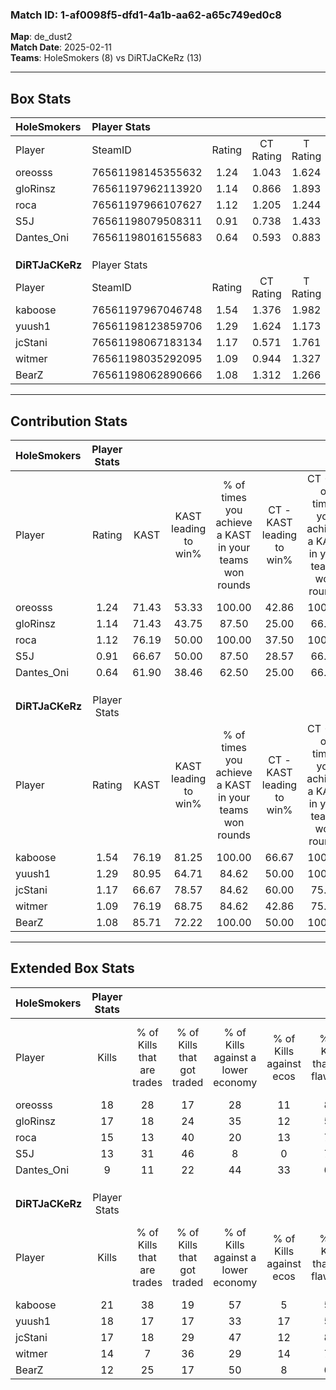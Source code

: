 ### Match ID: 1-af0098f5-dfd1-4a1b-aa62-a65c749ed0c8  
**Map**: de_dust2  
**Match Date**: 2025-02-11  
**Teams**: HoleSmokers (8) vs DiRTJaCKeRz (13)  

---  

## Box Stats  

| **HoleSmokers** | Player Stats      |        |           |          |       |       |       |         |        |      |     |
| :- | :- | :-: | :-: | :-: | :-: | :-: | :-: | :-: | :-: | :-: | :-: |
| Player          | SteamID           | Rating | CT Rating | T Rating | KAST  |  ADR  | Kills | Assists | Deaths | K/D  | HS% |
| oreosss         | 76561198145355632 |  1.24  |   1.043   |  1.624   | 71.43 | 85.7  |  18   |    5    |   15   | 1.20 | 22  |
| gloRinsz        | 76561197962113920 |  1.14  |   0.866   |  1.893   | 71.43 | 92.3  |  17   |    5    |   18   | 0.94 | 35  |
| roca            | 76561197966107627 |  1.12  |   1.205   |  1.244   | 76.19 | 84.0  |  15   |    4    |   16   | 0.94 | 73  |
| S5J             | 76561198079508311 |  0.91  |   0.738   |  1.433   | 66.67 | 66.4  |  13   |    4    |   16   | 0.81 | 53  |
| Dantes_Oni      | 76561198016155683 |  0.64  |   0.593   |  0.883   | 61.90 | 59.6  |   9   |    5    |   18   | 0.50 | 55  |
|                 |                   |        |           |          |       |       |       |         |        |      |     |
|                 |                   |        |           |          |       |       |       |         |        |      |     |
|                 |                   |        |           |          |       |       |       |         |        |      |     |
| **DiRTJaCKeRz** | Player Stats      |        |           |          |       |       |       |         |        |      |     |
| Player          | SteamID           | Rating | CT Rating | T Rating | KAST  |  ADR  | Kills | Assists | Deaths | K/D  | HS% |
| kaboose         | 76561197967046748 |  1.54  |   1.376   |  1.982   | 76.19 | 111.5 |  21   |    6    |   13   | 1.62 | 66  |
| yuush1          | 76561198123859706 |  1.29  |   1.624   |  1.173   | 80.95 | 77.9  |  18   |    6    |   15   | 1.20 | 50  |
| jcStani         | 76561198067183134 |  1.17  |   0.571   |  1.761   | 66.67 | 85.6  |  17   |    6    |   15   | 1.13 | 52  |
| witmer          | 76561198035292095 |  1.09  |   0.944   |  1.327   | 76.19 | 81.1  |  14   |    8    |   16   | 0.88 | 42  |
| BearZ           | 76561198062890666 |  1.08  |   1.312   |  1.266   | 85.71 | 68.3  |  12   |    8    |   14   | 0.86 | 41  |
---  

## Contribution Stats  

| **HoleSmokers** | Player Stats |       |                      |                                                        |                           |                                                             |                          |                                                            |
| :- | :-: | :-: | :-: | :-: | :-: | :-: | :-: | :-: |
| Player          |    Rating    | KAST  | KAST leading to win% | % of times you achieve a KAST in your teams won rounds | CT - KAST leading to win% | CT - % of times you achieve a KAST in your teams won rounds | T - KAST leading to win% | T - % of times you achieve a KAST in your teams won rounds |
| oreosss         |     1.24     | 71.43 |        53.33         |                         100.00                         |           42.86           |                           100.00                            |          62.50           |                           100.00                           |
| gloRinsz        |     1.14     | 71.43 |        43.75         |                         87.50                          |           25.00           |                            66.67                            |          62.50           |                           100.00                           |
| roca            |     1.12     | 76.19 |        50.00         |                         100.00                         |           37.50           |                           100.00                            |          62.50           |                           100.00                           |
| S5J             |     0.91     | 66.67 |        50.00         |                         87.50                          |           28.57           |                            66.67                            |          71.43           |                           100.00                           |
| Dantes_Oni      |     0.64     | 61.90 |        38.46         |                         62.50                          |           25.00           |                            66.67                            |          60.00           |                           60.00                            |
|                 |              |       |                      |                                                        |                           |                                                             |                          |                                                            |
|                 |              |       |                      |                                                        |                           |                                                             |                          |                                                            |
|                 |              |       |                      |                                                        |                           |                                                             |                          |                                                            |
| **DiRTJaCKeRz** | Player Stats |       |                      |                                                        |                           |                                                             |                          |                                                            |
| Player          |    Rating    | KAST  | KAST leading to win% | % of times you achieve a KAST in your teams won rounds | CT - KAST leading to win% | CT - % of times you achieve a KAST in your teams won rounds | T - KAST leading to win% | T - % of times you achieve a KAST in your teams won rounds |
| kaboose         |     1.54     | 76.19 |        81.25         |                         100.00                         |           66.67           |                           100.00                            |          90.00           |                           100.00                           |
| yuush1          |     1.29     | 80.95 |        64.71         |                         84.62                          |           50.00           |                           100.00                            |          77.78           |                           77.78                            |
| jcStani         |     1.17     | 66.67 |        78.57         |                         84.62                          |           60.00           |                            75.00                            |          88.89           |                           88.89                            |
| witmer          |     1.09     | 76.19 |        68.75         |                         84.62                          |           42.86           |                            75.00                            |          88.89           |                           88.89                            |
| BearZ           |     1.08     | 85.71 |        72.22         |                         100.00                         |           50.00           |                           100.00                            |          90.00           |                           100.00                           |
---  

## Extended Box Stats  

| **HoleSmokers** | Player Stats |                            |                            |                                    |                         |                              |                                 |        |                             |                                     |                          |                               |                            |
| :- | :-: | :-: | :-: | :-: | :-: | :-: | :-: | :-: | :-: | :-: | :-: | :-: | :-: |
| Player          |    Kills     | % of Kills that are trades | % of Kills that got traded | % of Kills against a lower economy | % of Kills against ecos | % of Kills that are flawless | % of Kills that are close duels | Deaths | % of Deaths that get traded | % of Deaths against a lower economy | % of Deaths against ecos | % of Deaths that are flawless | % of Deaths that are close |
| oreosss         |      18      |             28             |             17             |                 28                 |           11            |              83              |                0                |   15   |             13              |                 20                  |            13            |              67               |             7              |
| gloRinsz        |      17      |             18             |             24             |                 35                 |           12            |              53              |                6                |   18   |             28              |                 11                  |            6             |              72               |             6              |
| roca            |      15      |             13             |             40             |                 20                 |           13            |              73              |               20                |   16   |             25              |                  6                  |            6             |              56               |             6              |
| S5J             |      13      |             31             |             46             |                 8                  |            0            |              77              |                0                |   16   |             31              |                  6                  |            6             |              69               |             0              |
| Dantes_Oni      |      9       |             11             |             22             |                 44                 |           33            |              67              |               11                |   18   |             17              |                 17                  |            11            |              61               |             6              |
|                 |              |                            |                            |                                    |                         |                              |                                 |        |                             |                                     |                          |                               |                            |
|                 |              |                            |                            |                                    |                         |                              |                                 |        |                             |                                     |                          |                               |                            |
|                 |              |                            |                            |                                    |                         |                              |                                 |        |                             |                                     |                          |                               |                            |
| **DiRTJaCKeRz** | Player Stats |                            |                            |                                    |                         |                              |                                 |        |                             |                                     |                          |                               |                            |
| Player          |    Kills     | % of Kills that are trades | % of Kills that got traded | % of Kills against a lower economy | % of Kills against ecos | % of Kills that are flawless | % of Kills that are close duels | Deaths | % of Deaths that get traded | % of Deaths against a lower economy | % of Deaths against ecos | % of Deaths that are flawless | % of Deaths that are close |
| kaboose         |      21      |             38             |             19             |                 57                 |            5            |              57              |                0                |   13   |             31              |                 23                  |            8             |              69               |             8              |
| yuush1          |      18      |             17             |             17             |                 33                 |           17            |              56              |                0                |   15   |             20              |                 33                  |            7             |              53               |             7              |
| jcStani         |      17      |             18             |             29             |                 47                 |           12            |              82              |               12                |   15   |             20              |                 33                  |            7             |              87               |             7              |
| witmer          |      14      |             7              |             36             |                 29                 |           14            |              71              |                0                |   16   |             19              |                 38                  |            6             |              63               |             6              |
| BearZ           |      12      |             25             |             17             |                 50                 |            8            |              67              |               17                |   14   |             57              |                 29                  |            7             |              79               |             7              |
